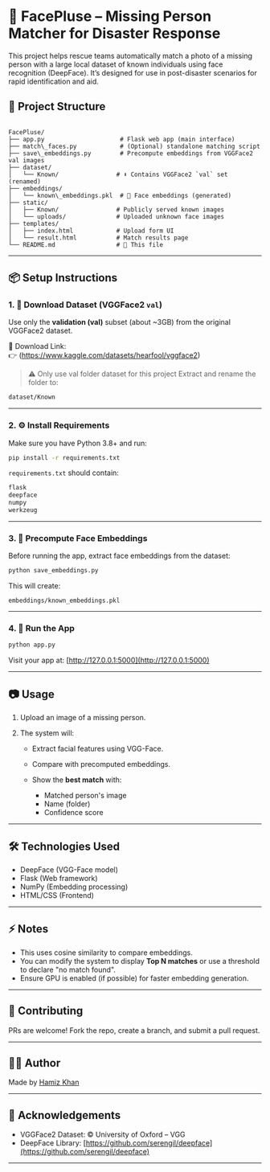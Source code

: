 
# 🧠 FacePluse – Missing Person Matcher for Disaster Response

This project helps rescue teams automatically match a photo of a missing person with a large local dataset of known individuals using face recognition (DeepFace). It’s designed for use in post-disaster scenarios for rapid identification and aid.


## 📂 Project Structure

```

FacePluse/
├── app.py                     # Flask web app (main interface)
├── match\_faces.py            # (Optional) standalone matching script
├── save\_embeddings.py        # Precompute embeddings from VGGFace2 val images
├── dataset/
│   └── Known/                # ⬇️ Contains VGGFace2 `val` set (renamed)
├── embeddings/
│   └── known\_embeddings.pkl  # 🧠 Face embeddings (generated)
├── static/
│   ├── Known/                # Publicly served known images
│   └── uploads/              # Uploaded unknown face images
├── templates/
│   ├── index.html            # Upload form UI
│   └── result.html           # Match results page
└── README.md                 # 📘 This file

````

---

## 📦 Setup Instructions

### 1. 🔽 Download Dataset (VGGFace2 `val`)
Use only the **validation (val)** subset (about ~3GB) from the original VGGFace2 dataset.

📁 Download Link:  
👉 (https://www.kaggle.com/datasets/hearfool/vggface2)
> ⚠️ Only use val folder dataset for this project Extract and rename the folder to:  
```bash
dataset/Known
````

---

### 2. ⚙️ Install Requirements

Make sure you have Python 3.8+ and run:

```bash
pip install -r requirements.txt
```

`requirements.txt` should contain:

```txt
flask
deepface
numpy
werkzeug
```

---

### 3. 🧠 Precompute Face Embeddings

Before running the app, extract face embeddings from the dataset:

```bash
python save_embeddings.py
```

This will create:

```
embeddings/known_embeddings.pkl
```

---

### 4. 🚀 Run the App

```bash
python app.py
```

Visit your app at: [http://127.0.0.1:5000](http://127.0.0.1:5000)

---

## 📷 Usage

1. Upload an image of a missing person.
2. The system will:

   * Extract facial features using VGG-Face.
   * Compare with precomputed embeddings.
   * Show the **best match** with:

     * Matched person's image
     * Name (folder)
     * Confidence score

---

## 🛠 Technologies Used

* DeepFace (VGG-Face model)
* Flask (Web framework)
* NumPy (Embedding processing)
* HTML/CSS (Frontend)

---

## ⚡ Notes

* This uses cosine similarity to compare embeddings.
* You can modify the system to display **Top N matches** or use a threshold to declare "no match found".
* Ensure GPU is enabled (if possible) for faster embedding generation.

---

## 🤝 Contributing

PRs are welcome! Fork the repo, create a branch, and submit a pull request.

---

## 🧑‍💻 Author

Made by [Hamiz Khan](https://github.com/Hamizkhan08)

---

## 🧠 Acknowledgements

* VGGFace2 Dataset: © University of Oxford – VGG
* DeepFace Library: [https://github.com/serengil/deepface](https://github.com/serengil/deepface)

---

```


